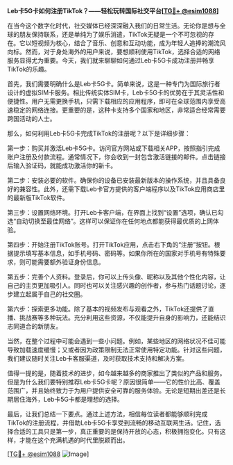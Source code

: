 **Leb卡5G卡如何注册TikTok？——轻松玩转国际社交平台[[TG💪+ @esim1088](https://t.me/s/esim1088)]**

在当今这个数字化时代，社交媒体已经深深融入我们的日常生活。无论你是想与全球的朋友保持联系，还是单纯为了娱乐消遣，TikTok无疑是一个不可忽视的存在。它以短视频为核心，结合了音乐、创意和互动功能，成为年轻人追捧的潮流风向标。然而，对于身处海外的用户来说，要想顺利使用TikTok，选择合适的网络服务显得尤为重要。今天，我们就来聊聊如何通过Leb卡5G卡成功注册并畅享TikTok的乐趣。

首先，我们需要明确什么是Leb卡5G卡。简单来说，这是一种专门为国际旅行者设计的虚拟SIM卡服务。相比传统实体SIM卡，Leb卡5G卡的优势在于其灵活性和便捷性。用户无需更换手机，只需下载相应的应用程序，即可在全球范围内享受高速稳定的网络连接。更重要的是，这种卡支持多个国家和地区，非常适合经常需要跨国活动的人士。

那么，如何利用Leb卡5G卡完成TikTok的注册呢？以下是详细步骤：

第一步：购买并激活Leb卡5G卡。访问官方网站或下载相关APP，按照指引完成账户注册及付款流程。通常情况下，你会收到一封包含激活链接的邮件。点击链接后输入验证码，就能成功激活你的新卡。

第二步：安装必要的软件。确保你的设备已安装最新版本的操作系统，并且具备良好的兼容性。此外，还需下载Leb卡官方提供的客户端程序以及TikTok应用商店里的最新版TikTok软件。

第三步：设置网络环境。打开Leb卡客户端，在界面上找到“设置”选项，确认已勾选“自动切换至最佳网络”。这样可以保证你在任何地点都能获得最优质的上网体验。

第四步：开始注册TikTok账号。打开TikTok应用，点击右下角的“注册”按钮。根据提示填写基本信息，如手机号码、密码等。如果你所在的国家对手机号有特殊要求，则可能需要额外验证身份信息。

第五步：完善个人资料。登录后，你可以上传头像、昵称以及其他个性化内容，让自己的主页更加吸引人。同时也可以关注感兴趣的创作者，参与热门话题讨论，逐步建立起属于自己的社交圈。

第六步：探索更多功能。除了基本的视频发布与观看之外，TikTok还提供了直播、挑战赛等多种玩法。充分利用这些资源，不仅能提升自身的影响力，还能结识志同道合的新朋友。

当然，在整个过程中可能会遇到一些小问题。例如，某些地区的网络状况不佳可能导致加载速度缓慢；又或者因为政策限制无法正常使用特定功能。针对这些问题，我们建议随时关注Leb卡客服渠道，及时获取技术支持和解决方案。

值得一提的是，随着技术的进步，如今越来越多的商家推出了类似的产品和服务。但是为什么我们要特别推荐Leb卡5G卡呢？原因很简单——它的性价比高、覆盖范围广，并且始终致力于为用户提供安全可靠的服务体验。无论是短期出差还是长期居住海外，Leb卡5G卡都是理想的选择。

最后，让我们总结一下要点。通过上述方法，相信每位读者都能够顺利完成TikTok的注册流程，并借助Leb卡5G卡享受到流畅的移动互联网生活。记住，选择合适的工具只是第一步，真正重要的是保持开放的心态，积极拥抱变化。只有这样，才能在这个充满机遇的时代里脱颖而出。

[[TG💪+ @esim1088](https://t.me/s/esim1088) ![Image](https://i.postimg.cc/4NQfJmqS/Snipaste-2025-05-13-00-14-12.png)]